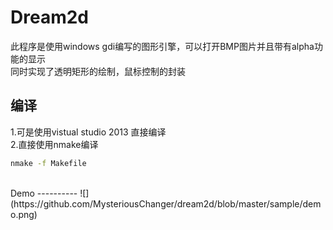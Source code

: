 Dream2d
========
此程序是使用windows gdi编写的图形引擎，可以打开BMP图片并且带有alpha功能的显示<BR>
同时实现了透明矩形的绘制，鼠标控制的封装<BR>

编译
--------
1.可是使用vistual studio 2013 直接编译<BR>
2.直接使用nmake编译
```Bash
nmake -f Makefile
```
<BR>
Demo
----------
![](https://github.com/MysteriousChanger/dream2d/blob/master/sample/demo.png)  
